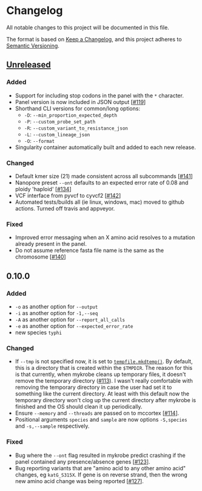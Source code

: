 # Changelog

All notable changes to this project will be documented in this file.

The format is based on [Keep a Changelog](https://keepachangelog.com/en/1.0.0/), and
this project adheres to [Semantic Versioning](https://semver.org/spec/v2.0.0.html).

## [Unreleased]

### Added
- Support for including stop codons in the panel with the `*` character.
- Panel version is now included in JSON output [[#119][119]]
- Shorthand CLI versions for common/long options:
  - `-D`: `--min_proportion_expected_depth`
  - `-P`: `--custom_probe_set_path`
  - `-R`: `--custom_variant_to_resistance_json`
  - `-L`: `--custom_lineage_json`
  - `-O`: `--format`
- Singularity container automatically built and added to each new release.

### Changed
- Default kmer size (21) made consistent across all subcommands [[#141][141]]
- Nanopore preset `--ont` defaults to an expected error rate of 0.08 and ploidy
  'haploid' [[#134][134]]
- VCF interface from pyvcf to cyvcf2 [[#142][142]]
- Automated tests/builds all (ie linux, windows, mac) moved to github actions.
  Turned off travis and appveyor.


### Fixed
- Improved error messaging when an X amino acid resolves to a mutation already present
  in the panel.
- Do not assume reference fasta file name is the same as the chromosome [[#140][140]]

## 0.10.0

### Added

- `-o` as another option for `--output`
- `-i` as another option for `-1,--seq`
- `-A` as another option for `--report_all_calls`
- `-e` as another option for `--expected_error_rate`
- new species `typhi`

### Changed

- If `--tmp` is not specified now, it is set to [`tempfile.mkdtemp()`][mkdtemp]. By
  default, this is a directory that is created within the `$TMPDIR`. The reason for this
  is that currently, when mykrobe cleans up temporary files, it doesn't remove the
  temporary directory ([#113][113]). I wasn't really comfortable with removing the
  temporary directory in case the user had set it to something like the current
  directory. At least with this default now the temporary directory won't clog up the
  current directory after mykrobe is finished and the OS should clean it up
  periodically.
- Ensure `--memory` and `--threads` are passed on to mccortex [[#114][114]].
- Positional arguments `species` and `sample` are now options `-S,species` and
  `-s,--sample` respectively.

### Fixed

- Bug where the `--ont` flag resulted in mykrobe predict crashing if the panel
  contained any presence/absence genes [[#123][123]].
- Bug reporting variants that are "amino acid to any other amino acid" changes,
  eg `katG_S315X`. If gene is on reverse strand, then the wrong new amino
  acid change was being reported [[#127][127]].


[113]: https://github.com/Mykrobe-tools/mykrobe/issues/113
[114]: https://github.com/Mykrobe-tools/mykrobe/issues/114
[119]: https://github.com/Mykrobe-tools/mykrobe/issues/119
[123]: https://github.com/Mykrobe-tools/mykrobe/issues/123
[127]: https://github.com/Mykrobe-tools/mykrobe/issues/127
[134]: https://github.com/Mykrobe-tools/mykrobe/issues/134
[140]: https://github.com/Mykrobe-tools/mykrobe/issues/140
[141]: https://github.com/Mykrobe-tools/mykrobe/issues/141
[142]: https://github.com/Mykrobe-tools/mykrobe/issues/142
[Unreleased]: https://github.com/Mykrobe-tools/mykrobe/compare/v0.10.0...HEAD
[mkdtemp]: https://docs.python.org/3.6/library/tempfile.html#tempfile.mkdtemp

